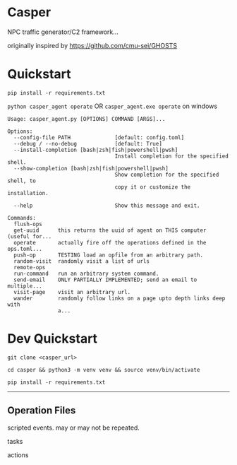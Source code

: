 # Casper
NPC traffic generator/C2 framework... 

originally inspired by https://github.com/cmu-sei/GHOSTS


# Quickstart
`pip install -r requirements.txt`

`python casper_agent operate` OR `casper_agent.exe operate` on windows

```
Usage: casper_agent.py [OPTIONS] COMMAND [ARGS]...

Options:
  --config-file PATH              [default: config.toml]
  --debug / --no-debug            [default: True]
  --install-completion [bash|zsh|fish|powershell|pwsh]
                                  Install completion for the specified shell.
  --show-completion [bash|zsh|fish|powershell|pwsh]
                                  Show completion for the specified shell, to
                                  copy it or customize the installation.

  --help                          Show this message and exit.

Commands:
  flush-ops
  get-uuid      this returns the uuid of agent on THIS computer (useful for...
  operate       actually fire off the operations defined in the ops.toml...
  push-op       TESTING load an opfile from an arbitrary path.
  random-visit  randomly visit a list of urls
  remote-ops
  run-command   run an arbitrary system command.
  send-email    ONLY PARTIALLY IMPLEMENTED; send an email to multiple...
  visit-page    visit an arbitrary url.
  wander        randomly follow links on a page upto depth links deep with
                a...
```

# Dev Quickstart 
`git clone <casper_url>`

`cd casper && python3 -m venv venv && source venv/bin/activate`

`pip install -r requirements.txt`




---
## Operation Files
scripted events. may or may not be repeated.

tasks

actions

